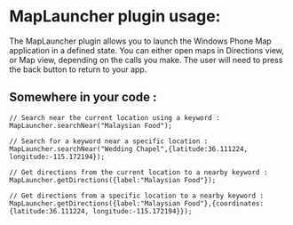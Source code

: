 MapLauncher plugin usage:
===============


The MapLauncher plugin allows you to launch the Windows Phone Map application in a defined state.
You can either open maps in Directions view, or Map view, depending on the calls you make.
The user will need to press the back button to return to your app.

Somewhere in your code :
---

    // Search near the current location using a keyword :
    MapLauncher.searchNear("Malaysian Food");

    // Search for a keyword near a specific location :
    MapLauncher.searchNear("Wedding Chapel",{latitude:36.111224, longitude:-115.172194});

    // Get directions from the current location to a nearby keyword :
    MapLauncher.getDirections({label:"Malaysian Food"});

    // Get directions from a specific location to a nearby keyword :
    MapLauncher.getDirections({label:"Malaysian Food"},{coordinates:{latitude:36.111224, longitude:-115.172194}});
    
    